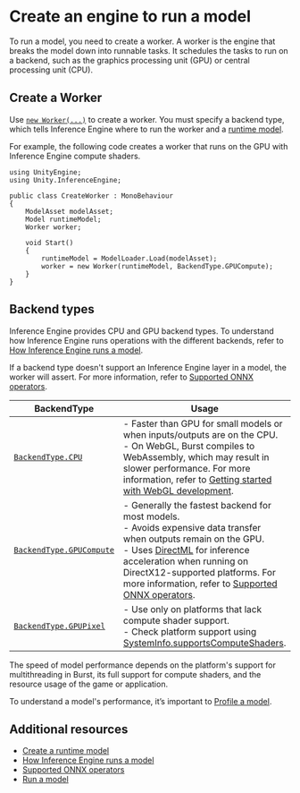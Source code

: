 # Create an engine to run a model

To run a model, you need to create a worker. A worker is the engine that breaks the model down into runnable tasks. It schedules the tasks to run on a backend, such as the graphics processing unit (GPU) or central processing unit (CPU).

## Create a Worker

Use [`new Worker(...)`](xref:Unity.InferenceEngine.Worker.#ctor*) to create a worker. You must specify a backend type, which tells Inference Engine where to run the worker and a [runtime model](import-a-model-file.md#create-a-runtime-model).

For example, the following code creates a worker that runs on the GPU with Inference Engine compute shaders.

```
using UnityEngine;
using Unity.InferenceEngine;

public class CreateWorker : MonoBehaviour
{
    ModelAsset modelAsset;
    Model runtimeModel;
    Worker worker;

    void Start()
    {
        runtimeModel = ModelLoader.Load(modelAsset);
        worker = new Worker(runtimeModel, BackendType.GPUCompute);
    }
}
```

## Backend types

Inference Engine provides CPU and GPU backend types. To understand how Inference Engine runs operations with the different backends, refer to [How Inference Engine runs a model](how-inference-engine-runs-a-model.md).

If a backend type doesn't support an Inference Engine layer in a model, the worker will assert. For more information, refer to [Supported ONNX operators](supported-operators.md).

| BackendType | Usage |
| ----------- | ----- |
| [`BackendType.CPU`](xref:Unity.InferenceEngine.BackendType.CPU)               | - Faster than GPU for small models or when inputs/outputs are on the CPU.<br>- On WebGL, Burst compiles to WebAssembly, which may result in slower performance. For more information, refer to [Getting started with WebGL development](https://docs.unity3d.com/Documentation/Manual/webgl-gettingstarted.html).  |
| [`BackendType.GPUCompute`](xref:Unity.InferenceEngine.BackendType.GPUCompute) | - Generally the fastest backend for most models.<br>- Avoids expensive data transfer when outputs remain on the GPU.<br>- Uses [DirectML](https://learn.microsoft.com/en-us/windows/ai/directml/dml) for inference acceleration when running on DirectX12-supported platforms. For more information, refer to [Supported ONNX operators](supported-operators.md). |
| [`BackendType.GPUPixel`](xref:Unity.InferenceEngine.BackendType.GPUPixel)     | - Use only on platforms that lack compute shader support.<br>- Check platform support using [SystemInfo.supportsComputeShaders](xref:UnityEngine.SystemInfo.supportsComputeShaders). |

The speed of model performance depends on the platform's support for multithreading in Burst, its full support for compute shaders,
and the resource usage of the game or application.

To understand a model's performance, it’s important to [Profile a model](profile-a-model.md).

## Additional resources

- [Create a runtime model](import-a-model-file.md#create-a-runtime-model)
- [How Inference Engine runs a model](how-inference-engine-runs-a-model.md)
- [Supported ONNX operators](supported-operators.md)
- [Run a model](run-a-model.md)